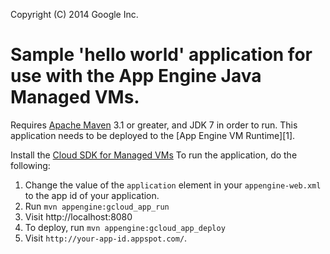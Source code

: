 
Copyright (C) 2014 Google Inc.

# Sample 'hello world' application for use with the App Engine Java Managed VMs.

Requires [Apache Maven](http://maven.apache.org) 3.1 or greater, and
JDK 7 in order to run.  This application needs to be deployed to the
[App Engine VM Runtime][1].

Install the [Cloud SDK for Managed VMs](https://cloud.google.com/appengine/docs/managed-vms/)
To run the application, do the following:

1. Change the value of the `application` element in your `appengine-web.xml` to the app
id of your application.
2. Run `mvn appengine:gcloud_app_run`
4. Visit http://localhost:8080
5. To deploy, run `mvn appengine:gcloud_app_deploy`
6. Visit `http://your-app-id.appspot.com/`.

